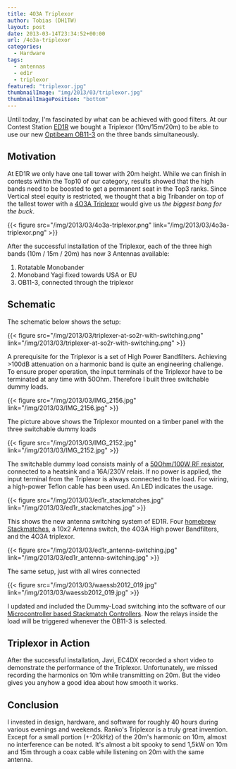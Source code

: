```yaml
---
title: 4O3A Triplexor
author: Tobias (DH1TW)
layout: post
date: 2013-03-14T23:34:52+00:00
url: /4o3a-triplexor
categories:
  - Hardware
tags:
  - antennas
  - ed1r
  - triplexor
featured: "triplexor.jpg"
thumbnailImage: "img/2013/03/triplexor.jpg"
thumbnailImagePosition: "bottom"
---
```


Until today, I'm fascinated by what can be achieved with good filters. At our Contest Station [ED1R][1] we bought a Triplexor (10m/15m/20m) to be able to use our new [Optibeam OB11-3][2] on the three bands simultaneously.

<!--more-->

## Motivation

At ED1R we only have one tall tower with 20m height. While we can finish in contests within the Top10 of our category, results showed that the high bands need to be boosted to get a permanent seat in the Top3 ranks. Since Vertical steel equity is restricted, we thought that a big Tribander on top of the tallest tower with a [4O3A Triplexor][3] would give us _the biggest bang for the buck_.

{{< figure src="/img/2013/03/4o3a-triplexor.png" link="/img/2013/03/4o3a-triplexor.png" >}}

After the successful installation of the Triplexor, each of the three high bands (10m / 15m / 20m) has now 3 Antennas available:

  1. Rotatable Monobander
  2. Monoband Yagi fixed towards USA or EU
  3. OB11-3, connected through the triplexor

## Schematic

The schematic below shows the setup:

{{< figure src="/img/2013/03/triplexer-at-so2r-with-switching.png"
link="/img/2013/03/triplexer-at-so2r-with-switching.png" >}}

A prerequisite for the Triplexor is a set of High Power Bandfilters. Achieving >100dB attenuation on a harmonic band is quite an engineering challenge. To ensure proper operation, the input terminals of the Triplexor have to be terminated at any time with 50Ohm. Therefore I built three switchable dummy loads.

{{< figure src="/img/2013/03/IMG_2156.jpg" link="/img/2013/03/IMG_2156.jpg" >}}

The picture above shows the Triplexor mounted on a timber panel with the three switchable dummy loads

{{< figure src="/img/2013/03/IMG_2152.jpg" link="/img/2013/03/IMG_2152.jpg" >}}

The switchable dummy load consists mainly of a [50Ohm/100W RF resistor][4], connected to a heatsink and a 16A/230V relais. If no power is applied, the input terminal from the Triplexor is always connected to the load. For wiring, a high-power Teflon cable has been used. An LED indicates the usage.

{{< figure src="/img/2013/03/ed1r_stackmatches.jpg" link="/img/2013/03/ed1r_stackmatches.jpg" >}}

This shows the new antenna switching system of ED1R. Four [homebrew Stackmatches][5], a 10x2 Antenna switch, the 4O3A High power Bandfilters, and the 4O3A triplexor.

{{< figure src="/img/2013/03/ed1r_antenna-switching.jpg" link="/img/2013/03/ed1r_antenna-switching.jpg" >}}

The same setup, just with all wires connected

{{< figure src="/img/2013/03/waessb2012_019.jpg" link="/img/2013/03/waessb2012_019.jpg" >}}

I updated and included the Dummy-Load switching into the software of our [Microcontroller based Stackmatch Controllers][6]. Now the relays inside the load will be triggered whenever the OB11-3 is selected.

## Triplexor in Action

After the successful installation, Javi, EC4DX recorded a short video to demonstrate the performance of the Triplexor. Unfortunately, we missed recording the harmonics on 10m while transmitting on 20m. But the video gives you anyhow a good idea about how smooth it works.

## Conclusion

I invested in design, hardware, and software for roughly 40 hours during various evenings and weekends. Ranko's Triplexor is a truly great invention. Except for a small portion (+-20kHz) of the 20m's harmonic on 10m, almost no interference can be noted. It's almost a bit spooky to send 1,5kW on 10m and 15m through a coax cable while listening on 20m with the same antenna.

 [1]: http://www.ed1r.com
 [2]: http://www.optibeam.info/index.php?article_id=111&clang=1
 [3]: http://www.4o3a.com/index.php?option=com_content&view=category&layout=blog&id=127&Itemid=509
 [4]: http://www.box73.de/product_info.php?products_id=1583
 [5]: https://www.dh1tw.de/new-stackmatches-for-ed1r
 [6]: https://www.dh1tw.de/microcontroller-based-stackmatch-controller